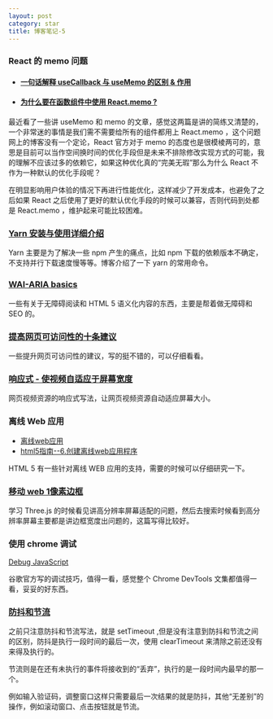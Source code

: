 ```yaml
---
layout: post
category: star
title: 博客笔记-5
---
```


### React 的 memo 问题

- #### [一句话解释 useCallback 与 useMemo 的区别 & 作用](https://markdowner.net/article/153901518641561600)

- #### [为什么要在函数组件中使用 React.memo ?](https://juejin.cn/post/6917629321112731662)

最近看了一些讲 useMemo 和 memo 的文章，感觉这两篇是讲的简练又清楚的，一个非常迷的事情是我们需不需要给所有的组件都用上 React.memo ，这个问题网上的博客没有一个定论，React 官方对于 memo 的态度也是很模棱两可的，意思是目前可以当作空间换时间的优化手段但是未来不排除修改实现方式的可能，我的理解不应该过多的依赖它，如果这种优化真的“完美无瑕”那么为什么 React 不作为一种默认的优化手段呢？

在明显影响用户体验的情况下再进行性能优化，这样减少了开发成本，也避免了之后如果 React 之后使用了更好的默认优化手段的时候可以兼容，否则代码到处都是 React.memo ，维护起来可能比较困难。

### [Yarn 安装与使用详细介绍](https://neveryu.github.io/2018/07/20/yarn/)

Yarn 主要是为了解决一些 npm 产生的痛点，比如 npm 下载的依赖版本不确定，不支持并行下载速度慢等等。博客介绍了一下 yarn 的常用命令。

### [WAI-ARIA basics](https://developer.mozilla.org/zh-CN/docs/learn/Accessibility/WAI-ARIA_basics)

一些有关于无障碍阅读和 HTML 5 语义化内容的东西，主要是帮着做无障碍和 SEO 的。

### [提高网页可访问性的十条建议](https://www.w3cplus.com/wai-aria/web-accessibility.html)

一些提升网页可访问性的建议，写的挺不错的，可以仔细看看。

### [响应式 - 使视频自适应于屏幕宽度](https://www.i4k.xyz/article/Dream_Weave/86811524)

网页视频资源的响应式写法，让网页视频资源自动适应屏幕大小。

### 离线 Web 应用

- [离线web应用](https://www.jianshu.com/p/98cd7a6985ac)
- [html5指南--6.创建离线web应用程序](https://developer.aliyun.com/article/574969)

HTML 5 有一些针对离线 WEB 应用的支持，需要的时候可以仔细研究一下。

### [移动 web 1像素边框](https://segmentfault.com/a/1190000007604842)

学习 Three.js 的时候看见讲高分辨率屏幕适配的问题，然后去搜索时候看到高分辨率屏幕主要都是讲边框宽度出问题的，这篇写得比较好。

### 使用 chrome 调试

[Debug JavaScript](https://developer.chrome.com/docs/devtools/javascript/)

谷歌官方写的调试技巧，值得一看，感觉整个 Chrome DevTools 文集都值得一看，妥妥的好东西。

### [防抖和节流](https://juejin.cn/post/7012458353779539999)

之前只注意防抖和节流写法，就是 setTimeout ,但是没有注意到防抖和节流之间的区别，防抖是执行一段时间的最后一次，使用 clearTimeout 来清除之前还没有来得及执行的。

节流则是在还有未执行的事件将接收到的“丢弃”，执行的是一段时间内最早的那一个。

例如输入验证码，调整窗口这样只需要最后一次结果的就是防抖，其他“无差别”的操作，例如滚动窗口、点击按钮就是节流。



